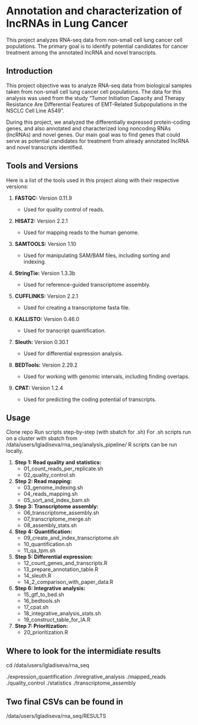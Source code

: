 # Annotation and characterization of lncRNAs in Lung Cancer

This project analyzes RNA-seq data from non-small cell lung cancer cell populations. The primary goal is to identify potential candidates for cancer treatment among the annotated lncRNA and novel transcripts.

## Introduction

This project objective was to analyze RNA-seq data from biological samples taken from non-small cell lung cancer cell populations. The data for this analysis was used from the study “Tumor Initiation Capacity and Therapy Resistance Are Differential Features of EMT-Related Subpopulations in the NSCLC Cell Line A549”. 

During this project, we analyzed the differentially expressed protein-coding genes, and also annotated and characterized long noncoding RNAs (lncRNAs) and novel genes. Our main goal was to find genes that could serve as potential candidates for treatment from already annotated lncRNA and novel transcripts identified.

## Tools and Versions

Here is a list of the tools used in this project along with their respective versions:

1. **FASTQC:** Version 0.11.9
   - Used for quality control of reads.

2. **HISAT2:** Version 2.2.1
   - Used for mapping reads to the human genome.

3. **SAMTOOLS:** Version 1.10
   - Used for manipulating SAM/BAM files, including sorting and indexing.

4. **StringTie:** Version 1.3.3b
   - Used for reference-guided transcriptome assembly.

5. **CUFFLINKS:** Version 2.2.1
   - Used for creating a transcriptome fasta file.

6. **KALLISTO:** Version 0.46.0
   - Used for transcript quantification.

7. **Sleuth:** Version 0.30.1
   - Used for differential expression analysis.

8. **BEDTools:** Version 2.29.2
   - Used for working with genomic intervals, including finding overlaps.

9. **CPAT:** Version 1.2.4
   - Used for predicting the coding potential of transcripts.

## Usage
Clone repo
Run scripts step-by-step (with sbatch for .sh)
For .sh scripts run on a cluster with sbatch from /data/users/lgladiseva/rna_seq/analysis_pipeline/
R scripts can be run locally.
1. **Step 1: Read quality and statistics:**
   - 01_count_reads_per_replicate.sh
   - 02_quality_control.sh
2. **Step 2: Read mapping:**
   - 03_genome_indexing.sh
   - 04_reads_mapping.sh
   - 05_sort_and_index_bam.sh
3. **Step 3: Transcriptome assembly:**
   - 06_transcriptome_assembly.sh
   - 07_transcriptome_merge.sh
   - 08_assembly_stats.sh
4. **Step 4: Quantification:**
   - 09_create_and_index_transcriptome.sh
   - 10_quantification.sh
   - 11_qa_tpm.sh
5. **Step 5: Differential expression:**
   - 12_count_genes_and_transcripts.R
   - 13_prepare_annotation_table.R
   - 14_sleuth.R
   - 14_2_comparison_with_paper_data.R
6. **Step 6: Integrative analysis:**
   - 15_gtf_to_bed.sh
   - 16_bedtools.sh
   - 17_cpat.sh
   - 18_integrative_analysis_stats.sh
   - 19_construct_table_for_IA.R
7. **Step 7: Prioritization:**
   - 20_prioritization.R

## Where to look for the intermidiate results
cd /data/users/lgladiseva/rna_seq

./expression_quantification
./inregrative_analysis
./mapped_reads
./quality_control
./statistics
./transcriptome_assembly

## Two final CSVs can be found in
/data/users/lgladiseva/rna_seq/RESULTS
